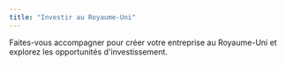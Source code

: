 ```yaml
---
title: "Investir au Royaume-Uni"
---
```


Faites-vous accompagner pour créer votre entreprise au Royaume-Uni et explorez les opportunités d'investissement.